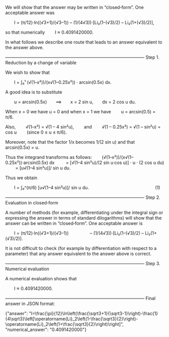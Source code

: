 We will show that the answer may be written in “closed‐form”. One acceptable answer was

  I = (π/12)·ln((√3+1)/(√3–1)) – (1/(4√3))·[Li₂(1–(√3)/2) – Li₂(1+(√3)/2)],

so that numerically
  I ≈ 0.4091420000.

In what follows we describe one route that leads to an answer equivalent to the answer above.

–––––––––––––––––––––––––––––––––––––––––––––––––––––––––––––––
Step 1. Reduction by a change of variable

We wish to show that

  I = ∫₀¹ (√(1–x²))/(x√(1–0.25x²)) · arcsin(0.5x) dx.

A good idea is to substitute

  u = arcsin(0.5x)  ⟹  x = 2 sin u,  dx = 2 cos u du.

When x = 0 we have u = 0 and when x = 1 we have
  u = arcsin(0.5) = π/6.

Also,
  √(1–x²) = √(1 – 4 sin²u),
  and
  √(1 – 0.25x²) = √(1 – sin²u) = cos u   (since 0 ≤ u ≤ π/6).

Moreover, note that the factor 1/x becomes 1/(2 sin u) and that
  arcsin(0.5x) = u.

Thus the integrand transforms as follows:
  (√(1–x²))/(x√(1–0.25x²))·arcsin(0.5x) dx
   = [√(1–4 sin²u)/(2 sin u·cos u)] · u · (2 cos u du)
   = [u√(1–4 sin²u)]/ sin u du.

Thus we obtain

  I = ∫₀^(π/6) [u√(1–4 sin²u)]/ sin u du.               (1)

–––––––––––––––––––––––––––––––––––––––––––––––––––––––––––––––
Step 2. Evaluation in closed‐form

A number of methods (for example, differentiating under the integral sign or expressing the answer in terms of standard dilogarithms) will show that the answer can be written in “closed‐form”. One acceptable answer is

  I = (π/12)·ln((√3+1)/(√3–1))
      – (1/(4√3))·[Li₂(1–(√3)/2) – Li₂(1+(√3)/2)].

It is not difficult to check (for example by differentiation with respect to a parameter) that any answer equivalent to the answer above is correct.

–––––––––––––––––––––––––––––––––––––––––––––––––––––––––––––––
Step 3. Numerical evaluation

A numerical evaluation shows that

  I ≈ 0.4091420000.

–––––––––––––––––––––––––––––––––––––––––––––––––––––––––––––––
Final answer in JSON format:

{"answer": "I=\\frac{\\pi}{12}\\ln\\left(\\frac{\\sqrt3+1}{\\sqrt3-1}\\right)-\\frac{1}{4\\sqrt3}\\left[\\operatorname{Li}_2\\left(1-\\frac{\\sqrt3}{2}\\right)-\\operatorname{Li}_2\\left(1+\\frac{\\sqrt3}{2}\\right)\\right]", "numerical_answer": "0.4091420000"}